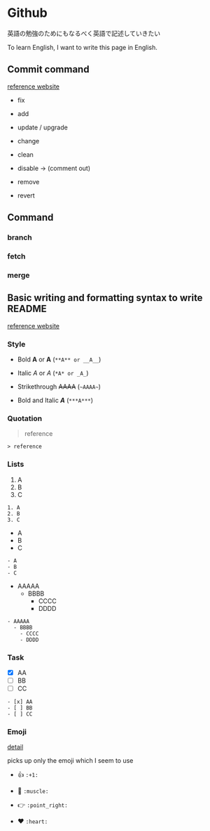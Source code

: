 # Github

英語の勉強のためにもなるべく英語で記述していきたい

To learn English, I want to write this page in English.

## Commit command

[reference website](https://qiita.com/itosho/items/9565c6ad2ffc24c09364)

- fix

- add

- update / upgrade

- change

- clean

- disable -> (comment out) 

- remove

- revert

## __Command__

### branch

### fetch

### merge



## __Basic writing and formatting syntax to write README__

[reference website](https://docs.github.com/ja/github/writing-on-github/getting-started-with-writing-and-formatting-on-github/basic-writing-and-formatting-syntax)

### Style

- Bold 
     **A** or __A__   (```**A** or __A__```)

- Italic 
    *A* or _A_   (```*A* or _A_```)

- Strikethrough 
    ~~AAAA~~  (```~AAAA~```)

- Bold and Italic 
    ***A*** (```***A***```)

### Quotation

> reference 

```> reference ```

### Lists

1. A
2. B
3. C

```
1. A
2. B
3. C
```

- A
- B
- C

```
- A
- B
- C
```

- AAAAA
  - BBBB
    - CCCC
    - DDDD

```
- AAAAA
  - BBBB
    - CCCC
    - DDDD
```

### Task

- [x] AA
- [ ] BB
- [ ] CC

```
- [x] AA
- [ ] BB
- [ ] CC
```

### Emoji
[detail](https://github.com/ikatyang/emoji-cheat-sheet/blob/master/README.md)

picks up only the emoji which I seem to use

- :+1: ```:+1:```

- :muscle: ```:muscle:```

- :point_right: ```:point_right:```

- :heart: ```:heart:```
